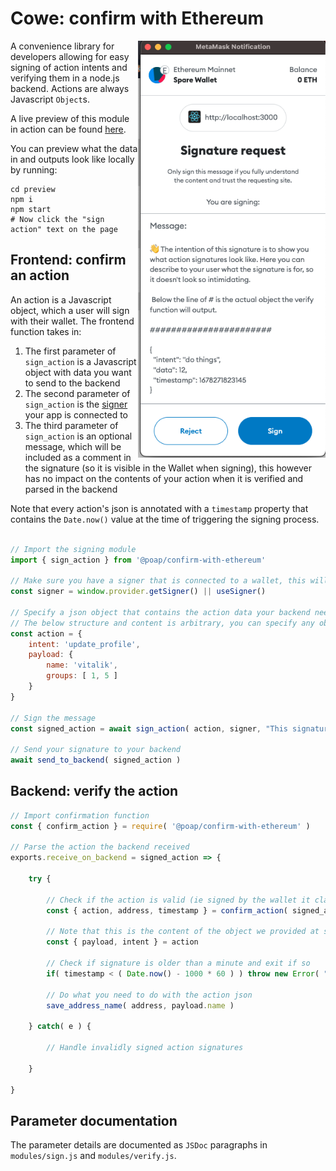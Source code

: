 # Cowe: confirm with Ethereum

<img width="300px" align="right" src="./screenshots/metamask-screenshot.png"/>A convenience library for developers allowing for easy signing of action intents and verifying them in a node.js backend. Actions are always Javascript `Object`s.

A live preview of this module in action can be found [here](https://poap-xyz.github.io/confirm-with-ethereum/).

You can preview what the data in and outputs look like locally by running:

```shell
cd preview
npm i
npm start
# Now click the "sign action" text on the page
```

## Frontend: confirm an action

An action is a Javascript object, which a user will sign with their wallet. The frontend function takes in:

1. The first parameter of `sign_action` is a Javascript object with data you want to send to the backend
1. The second parameter of `sign_action` is the [signer](https://docs.ethers.org/v5/api/signer/) your app is connected to
1. The third parameter of `sign_action` is an optional message, which will be included as a comment in the signature (so it is visible in the Wallet when signing), this however has no impact on the contents of your action when it is verified and parsed in the backend

Note that every action's json is annotated with a `timestamp` property that contains the `Date.now()` value at the time of triggering the signing process.

```javascript

// Import the signing module
import { sign_action } from '@poap/confirm-with-ethereum'

// Make sure you have a signer that is connected to a wallet, this will depend on how your app connects to a web3 endpoint
const signer = window.provider.getSigner() || useSigner()

// Specify a json object that contains the action data your backend needs
// The below structure and content is arbitrary, you can specify any object
const action = {
    intent: 'update_profile',
    payload: {
        name: 'vitalik',
        groups: [ 1, 5 ]
    }
}

// Sign the message
const signed_action = await sign_action( action, signer, "This signature confirms that you want to update your profile details" )

// Send your signature to your backend
await send_to_backend( signed_action )
```

## Backend: verify the action

```javascript
// Import confirmation function
const { confirm_action } = require( '@poap/confirm-with-ethereum' )

// Parse the action the backend received
exports.receive_on_backend = signed_action => {

    try {

        // Check if the action is valid (ie signed by the wallet it claims to be sent by)
        const { action, address, timestamp } = confirm_action( signed_action )

        // Note that this is the content of the object we provided at sign_action
        const { payload, intent } = action

        // Check if signature is older than a minute and exit if so
        if( timestamp < ( Date.now() - 1000 * 60 ) ) throw new Error( "Signature is older than a minute" )

        // Do what you need to do with the action json
        save_address_name( address, payload.name )

    } catch( e ) {

        // Handle invalidly signed action signatures

    }

}
```

## Parameter documentation

The parameter details are documented as `JSDoc` paragraphs in `modules/sign.js` and `modules/verify.js`.
